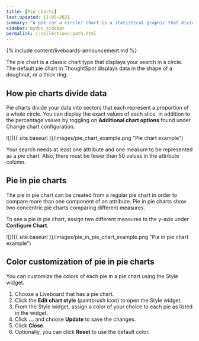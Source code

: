 ```yaml
---
title: [Pie charts]
last_updated: 11-05-2021
summary: "A pie (or a circle) chart is a statistical graphic that divides data into slices to illustrate numerical proportion. In a pie chart, the arc length of a slice is proportional to the quantity it represents."
sidebar: mydoc_sidebar
permalink: /:collection/:path.html
---
```


{% include content/liveboards-announcement.md %}

The pie chart is a classic chart type that displays your search in a circle. The default pie chart in ThoughtSpot displays data in the shape of a doughnut, or a thick ring.

## How pie charts divide data

Pie charts divide your data into sectors that each represent a proportion of a whole circle. You can display the exact values of each slice, in addition to the percentage values by toggling on **Additional chart options** found under Change chart configuration.

 ![]({{ site.baseurl }}/images/pie_chart_example.png "Pie chart example")

Your search needs at least one attribute and one measure to be represented as a pie chart. Also, there must be fewer than 50 values in the attribute column.

## Pie in pie charts

The pie in pie chart can be created from a regular pie chart in order to compare more than one component of an attribute. Pie in pie charts show two concentric pie charts comparing different measures.

To see a pie in pie chart, assign two different measures to the y-axis under **Configure Chart**.

 ![]({{ site.baseurl }}/images/pie_in_pie_chart_example.png "Pie in pie chart example")

## Color customization of pie in pie charts
You can customize the colors of each pie in a pie chart using the Style widget.

1. Choose a Liveboard that has a pie chart.
2. Click the **Edit chart style** (paintbrush icon) to open the Style widget.
3. From the Style widget, assign a color of your choice to each pie as listed in the widget.
4. Click **…** and choose **Update** to save the changes.
5. Click **Close**.
6. Optionally, you can click **Reset** to use the default color.
